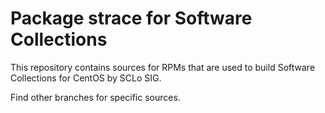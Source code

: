 # Package strace for Software Collections

This repository contains sources for RPMs that are used
to build Software Collections for CentOS by SCLo SIG.

Find other branches for specific sources.

